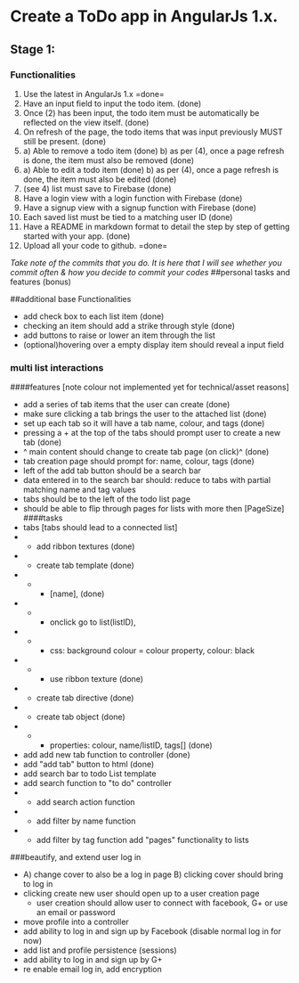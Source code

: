 # Create a ToDo app in AngularJs 1.x.

## Stage 1:

### Functionalities

1. Use the latest in AngularJs 1.x =done=
2. Have an input field to input the todo item. (done)
3. Once (2) has been input, the todo item must be automatically be reflected on the view itself. (done)
4. On refresh of the page, the todo items that was input previously MUST still be present. (done)
5. a) Able to remove a todo item (done)
   b) as per (4), once a page refresh is done, the item must also be removed (done)
6. a) Able to edit a todo item (done)
   b) as per (4), once a page refresh is done, the item must also be edited (done)
7. (see 4) list must save to Firebase (done)
8. Have a login view with a login function with Firebase (done)
9. Have a signup view with a signup function with Firebase (done)
10. Each saved list must be tied to a matching user ID (done)
11. Have a README in markdown format to detail the step by step of getting started with your app. (done)
12. Upload all your code to github. =done=

*Take note of the commits that you do. It is here that I will see whether you commit often & how you decide to commit your codes*
##personal tasks and features (bonus)

##additional base Functionalities
- add check box to each list item (done)
- checking an item should add a strike through style (done)
- add buttons to raise or lower an item through the list
- (optional)hovering over a empty display item should reveal a input field

### multi list interactions
####features [note colour not implemented yet for technical/asset reasons]
- add a series of tab items that the user can create  (done)
- make sure clicking a tab brings the user to the attached list  (done)
- set up each tab so it will have a tab name, colour, and tags  (done)
- pressing a + at the top of the tabs should prompt user to create a new tab  (done)
- ^ main content should change to create tab page (on click)^  (done)
- tab creation page should prompt for: name, colour, tags  (done)
- left of the add tab button should be a search bar
- data entered in to the search bar should: reduce to tabs with partial matching name and tag values
- tabs should be to the left of the todo list page
- should be able to flip through pages for lists with more then [PageSize]
####tasks
- tabs [tabs should lead to a connected list]
- - add ribbon textures (done)
- - create tab template (done)
- - - [name], (done)
- - - onclick go to list(listID),
- - - css: background colour = colour property, colour: black
- - - use ribbon texture (done)
- - create tab directive (done)
- - create tab object  (done)
- - - properties: colour, name/listID, tags[]  (done)
- add add new tab function to controller (done)
- add "add tab" button to html (done)
- add search bar to todo List template
- add search function to "to do" controller
- - add search action function
- - add filter by name function
- - add filter by tag function
add "pages" functionality to lists


###beautify, and extend user log in
- A) change cover to also be a log in page
  B) clicking cover should bring to log in
- clicking create new user should open up to a user creation page
  - user creation should allow user to connect with facebook, G+ or use an email or password
- move profile into a controller
- add ability to log in and sign up by Facebook (disable normal log in for now)
- add list and profile persistence (sessions)
- add ability to log in and sign up by G+
- re enable email log in, add encryption
